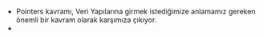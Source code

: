 - Pointers kavramı, Veri Yapılarına girmek istediğimize anlamamız gereken önemli bir kavram olarak karşımıza çıkıyor.
- 